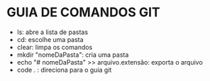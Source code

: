 # GUIA DE COMANDOS GIT

- ls: abre a lista de pastas
- cd: escolhe uma pasta
- clear: limpa os comandos 
- mkdir "nomeDaPasta": cria uma pasta
- echo "# nomeDaPasta" >> arquivo.extensão: exporta o arquivo
- code . : direciona para o guia git
